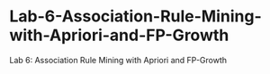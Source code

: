# Lab-6-Association-Rule-Mining-with-Apriori-and-FP-Growth
Lab 6: Association Rule Mining with Apriori and FP-Growth
